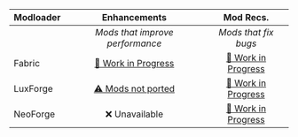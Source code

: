| Modloader | Enhancements | Mod Recs. |
| --- | :---: | :---: | 
| | *Mods that improve performance* | *Mods that fix bugs* | 
| Fabric | [🚧 Work in Progress](fabric/optimizations.md) | [🚧 Work in Progress](fabric/fixes.md) |
| LuxForge | [⚠ Mods not ported](forge/optimizations.md)| [🚧 Work in Progress](forge/fixes.md) | ⚠ Mods not ported |
| NeoForge | ❌ Unavailable | [🚧 Work in Progress](neo/fixes.md) | ❌ Unavailable |

<!-- TODO do forge enhancements and add tips, no chat reports -->